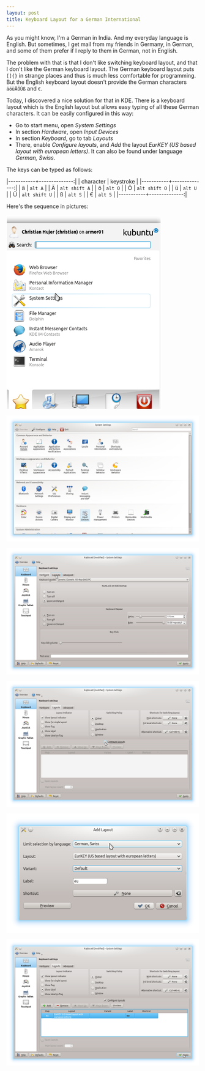 ```yaml
---
layout: post
title: Keyboard Layout for a German International
---
```


As you might know, I'm a German in India.
And my everyday language is English.
But sometimes, I get mail from my friends in Germany, in German, and some of them prefer if I reply to them in German, not in English.

The problem with that is that I don't like switching keyboard layout, and that I don't like the German keyboard layout.
The German keyboard layout puts `[]{}` in strange places and thus is much less comfortable for programming.
But the English keyboard layout doesn't provide the German characters `äöüÄÖÜß` and `€`.

Today, I discovered a nice solution for that in KDE.
There is a keyboard layout which is the English layout but allows easy typing of all these German characters.
It can be easily configured in this way:
- Go to start menu, open *System Settings*
- In section *Hardware*, open *Input Devices*
- In section *Keyboard*, go to tab *Layouts*
- There, enable *Configure layouts*, and *Add* the layout *EurKEY (US based layout with european letters)*. It can also be found under language *German, Swiss*.

The keys can be typed as follows:

|-----------+--------------:|
| character |     keystroke |
|-----------+--------------:|
| ä         |       `alt A` |
| Ä         | `alt shift A` |
| ö         |       `alt O` |
| Ö         | `alt shift O` |
| ü         |       `alt U` |
| Ü         | `alt shift U` |
| ß         |       `alt S` |
| €         |       `alt 5` |
|-----------+--------------:|

Here's the sequence in pictures:

<p><img src="/images/KeyboardLayout1.png" alt="" /></p>
<p><img src="/images/KeyboardLayout2.png" alt="" /></p>
<p><img src="/images/KeyboardLayout3.png" alt="" /></p>
<p><img src="/images/KeyboardLayout4.png" alt="" /></p>
<p><img src="/images/KeyboardLayout5.png" alt="" /></p>
<p><img src="/images/KeyboardLayout6.png" alt="" /></p>

